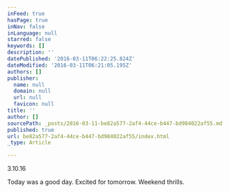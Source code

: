 ```yaml
---
inFeed: true
hasPage: true
inNav: false
inLanguage: null
starred: false
keywords: []
description: ''
datePublished: '2016-03-11T06:22:25.824Z'
dateModified: '2016-03-11T06:21:05.195Z'
authors: []
publisher:
  name: null
  domain: null
  url: null
  favicon: null
title: ''
author: []
sourcePath: _posts/2016-03-11-be82a577-2af4-44ce-b447-bd984022af55.md
published: true
url: be82a577-2af4-44ce-b447-bd984022af55/index.html
_type: Article

---
```

3.10.16

Today was a good day. Excited for tomorrow. Weekend thrills.